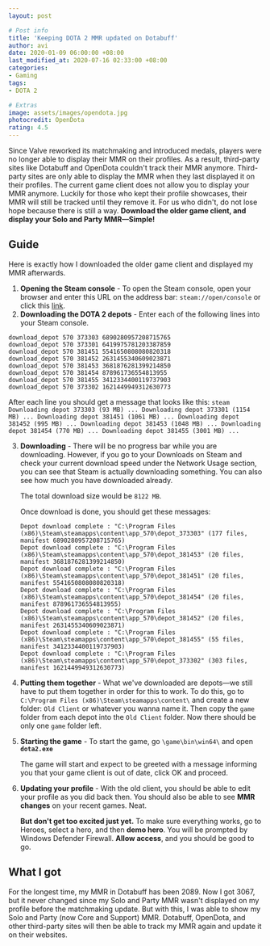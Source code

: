 ```yaml
---
layout: post

# Post info
title: 'Keeping DOTA 2 MMR updated on Dotabuff'
author: avi
date: 2020-01-09 06:00:00 +08:00
last_modified_at: 2020-07-16 02:33:00 +08:00
categories:
- Gaming
tags:
- DOTA 2

# Extras
image: assets/images/opendota.jpg
photocredit: OpenDota
rating: 4.5
---
```

Since Valve reworked its matchmaking and introduced medals, players were no longer able to display their MMR on their profiles. As a result, third-party sites like Dotabuff and OpenDota couldn't track their MMR anymore. Third-party sites are only able to display the MMR when they last displayed it on their profiles.
The current game client does not allow you to display your MMR anymore. Luckily for those who kept their profile showcases, their MMR will still be tracked until they remove it. For us who didn't, do not lose hope because there is still a way. **Download the older game client, and display your Solo and Party MMR—Simple!**

## Guide

Here is exactly how I downloaded the older game client and displayed my MMR afterwards.
1. **Opening the Steam console** - To open the Steam console, open your browser and enter this URL on the address bar: `steam://open/console` or click this <a href="steam://open/console" target="blank">link</a>.
2. **Downloading the DOTA 2 depots** - Enter each of the following lines into your Steam console.
```steam
download_depot 570 373303 6890280957208715765
download_depot 570 373301 6419975781203387859
download_depot 570 381451 5541650808080820318
download_depot 570 381452 2631455340609023871
download_depot 570 381453 3681876281399214850
download_depot 570 381454 878961736554813955
download_depot 570 381455 3412334400119737903
download_depot 570 373302 1621449949312630773
```
After each line you should get a message that looks like this:
    ```steam
    Downloading depot 373303 (93 MB) ...
    Downloading depot 373301 (1154 MB) ...
    Downloading depot 381451 (1061 MB) ...
    Downloading depot 381452 (995 MB) ...
    Downloading depot 381453 (1048 MB) ...
    Downloading depot 381454 (770 MB) ...
    Downloading depot 381455 (3001 MB) ...
    ```

3. **Downloading** - There will be no progress bar while you are downloading. However, if you go to your Downloads on Steam and check your current download speed under the Network Usage section, you can see that Steam is actually downloading something. You can also see how much you have downloaded already.

    The total download size would be `8122 MB`.

    Once download is done, you should get these messages:

    ```steam
    Depot download complete : "C:\Program Files (x86)\Steam\steamapps\content\app_570\depot_373303" (177 files, manifest 6890280957208715765)
    Depot download complete : "C:\Program Files (x86)\Steam\steamapps\content\app_570\depot_381453" (20 files, manifest 3681876281399214850)
    Depot download complete : "C:\Program Files (x86)\Steam\steamapps\content\app_570\depot_381451" (20 files, manifest 5541650808080820318)
    Depot download complete : "C:\Program Files (x86)\Steam\steamapps\content\app_570\depot_381454" (20 files, manifest 878961736554813955)
    Depot download complete : "C:\Program Files (x86)\Steam\steamapps\content\app_570\depot_381452" (20 files, manifest 2631455340609023871)
    Depot download complete : "C:\Program Files (x86)\Steam\steamapps\content\app_570\depot_381455" (55 files, manifest 3412334400119737903)
    Depot download complete : "C:\Program Files (x86)\Steam\steamapps\content\app_570\depot_373302" (303 files, manifest 1621449949312630773)
    ```


4. **Putting them together** - What we've downloaded are depots—we still have to put them together in order for this to work. To do this, go to `C:\Program Files (x86)\Steam\steamapps\content\` and create a new folder: `Old Client` or whatever you wanna name it. Then copy the `game` folder from each depot into the `Old Client` folder. Now there should be only one `game` folder left.

5. **Starting the game** - To start the game, go `\game\bin\win64\` and open **`dota2.exe`**

    The game will start and expect to be greeted with a message informing you that your game client is out of date, click OK and proceed.

6. **Updating your profile** - With the old client, you should be able to edit your profile as you did back then. You should also be able to see **MMR changes** on your recent games. Neat.

    **But don't get too excited just yet.** To make sure everything works, go to Heroes, select a hero, and then **demo hero**. You will be prompted by Windows Defender Firewall. **Allow access**, and you should be good to go.


## What I got

For the longest time, my MMR in Dotabuff has been 2089. Now I got 3067, but it never changed since my Solo and Party MMR wasn't displayed on my profile before the matchmaking update. But with this, I was able to show my Solo and Party (now Core and Support) MMR. Dotabuff, OpenDota, and other third-party sites will then be able to track my MMR again and update it on their websites.
